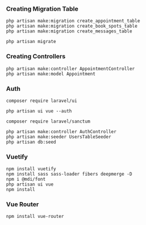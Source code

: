 ### Creating Migration Table
```
php artisan make:migration create_appointment_table
php artisan make:migration create_book_spots_table
php artisan make:migration create_messages_table

php artisan migrate
```

### Creating Controllers
```
php artisan make:controller AppointmentController
php artisan make:model Appointment
```

### Auth
```
composer require laravel/ui

php artisan ui vue --auth
```

```
composer require laravel/sanctum

php artisan make:controller AuthController
php artisan make:seeder UsersTableSeeder
php artisan db:seed
```

### Vuetify
```
npm install vuetify
npm install sass sass-loader fibers deepmerge -D
npm i @mdi/font
php artisan ui vue
npm install
```

### Vue Router
```
npm install vue-router
```





